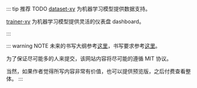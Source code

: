 <!-- ---
home: true
heroImage: /dataset-logo-417-444.png
heroText: DataSet
tagline: Batch Dataframe
actionText: 快速上手 →
actionLink: /guide/
features:
- title: 简洁至上
  details: 以 Markdown 为中心的项目结构，以最少的配置帮助你专注于写作。
- title: Vue驱动
  details: 享受 Vue + webpack 的开发体验，在 Markdown 中使用 Vue 组件，同时可以使用 Vue 来开发自定义主题。
- title: 高性能
  details: VuePress 为每个页面预渲染生成静态的 HTML，同时在页面被加载的时候，将作为 SPA 运行。

footer: MIT Licensed | Copyright © 2018-present Song Yanyi
--- -->


<Hero/>


<Future/>



::: tip 推荐 TODO
[dataset-xy](https://www.dataset-xy.com)  为机器学习模型提供数据支持。

[trainer-xy](https://www.trainer-xy.com)  为机器学习模型提供灵活的仪表盘 dashboard。

:::




::: warning NOTE
未来的书写大纲参考[这里](/devexp/)，书写要求参考[这里](/devexp/HELPME)。

为了保证尽可能多的人来提交，该网站内容将尽可能的遵循 MIT 协议。

当然，如果作者觉得所写内容非常有价值，也可以提供预览版，之后付费查看整体。
:::

<Foot/>

